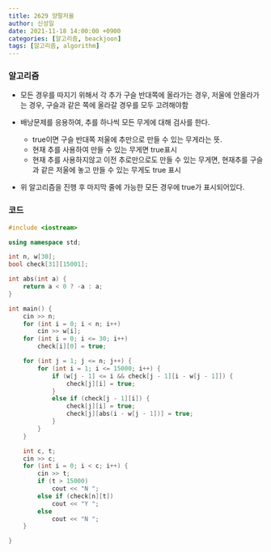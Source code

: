 ```yaml
---
title: 2629 양팔저울
author: 신성일
date: 2021-11-18 14:00:00 +0900
categories: [알고리즘, beackjoon]
tags: [알고리즘, algorithm]
---
```


### 알고리즘

- 모든 경우를 따지기 위해서 각 추가 구슬 반대쪽에 올라가는 경우, 저울에 안올라가는 경우, 구슬과 같은 쪽에 올라갈 경우를 모두 고려해야함
- 배낭문제를 응용하여, 추를 하나씩 모든 무게에 대해 검사를 한다.

  - true이면 구슬 반대쪽 저울에 추만으로 만들 수 있는 무게라는 뜻.
  - 현재 추를 사용하여 만들 수 있는 무게면 true표시
  - 현재 추를 사용하지않고 이전 추로만으로도 만들 수 있는 무게면, 현재추를 구슬과 같은 저울에 놓고 만들 수 있는 무게도 true 표시

- 위 알고리즘을 진행 후 마지막 줄에 가능한 모든 경우에 true가 표시되어있다.

### 코드

```c++
#include <iostream>

using namespace std;

int n, w[30];
bool check[31][15001];

int abs(int a) {
	return a < 0 ? -a : a;
}

int main() {
	cin >> n;
	for (int i = 0; i < n; i++)
		cin >> w[i];
	for (int i = 0; i <= 30; i++)
		check[i][0] = true;

	for (int j = 1; j <= n; j++) {
		for (int i = 1; i <= 15000; i++) {
			if (w[j - 1] <= i && check[j - 1][i - w[j - 1]]) {
				check[j][i] = true;
			}
			else if (check[j - 1][i]) {
				check[j][i] = true;
				check[j][abs(i - w[j - 1])] = true;
			}
		}
	}

	int c, t;
	cin >> c;
	for (int i = 0; i < c; i++) {
		cin >> t;
		if (t > 15000)
			cout << "N ";
		else if (check[n][t])
			cout << "Y ";
		else
			cout << "N ";
	}

}
```
